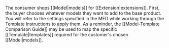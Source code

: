 The consumer shops [[Model|models]] for [[Extension|extensions]]. First, the buyer chooses whatever models they want to add to the base product. You will refer to the settings specified in the MFD while working through the Template Instructions to apply them. As a reminder, the [[Model-Template Comparison Guide]] may be used to map the specific [[Template|templates]] required for the customer's chosen [[Model|models]].